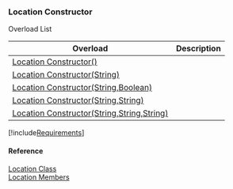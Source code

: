 ﻿### Location Constructor

Overload List

| Overload | Description |
| --- | --- |
| [Location Constructor()](FChoice.Toolkits.Clarify~FChoice.Toolkits.Clarify.Location~_ctor().md) |   |
| [Location Constructor(String)](FChoice.Toolkits.Clarify~FChoice.Toolkits.Clarify.Location~_ctor(String).md) |   |
| [Location Constructor(String,Boolean)](FChoice.Toolkits.Clarify~FChoice.Toolkits.Clarify.Location~_ctor(String,Boolean).md) |   |
| [Location Constructor(String,String)](FChoice.Toolkits.Clarify~FChoice.Toolkits.Clarify.Location~_ctor(String,String).md) |   |
| [Location Constructor(String,String,String)](FChoice.Toolkits.Clarify~FChoice.Toolkits.Clarify.Location~_ctor(String,String,String).md) |   |

[!include[Requirements](../partials/requirements.md)]



#### Reference

[Location Class](FChoice.Toolkits.Clarify~FChoice.Toolkits.Clarify.Location.md)  
[Location Members](FChoice.Toolkits.Clarify~FChoice.Toolkits.Clarify.Location_members.md)